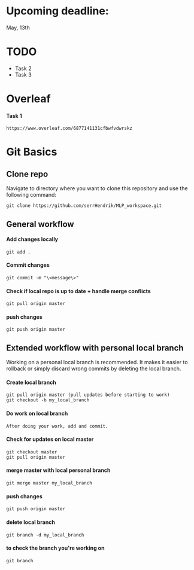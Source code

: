 # Upcoming deadline:
May, 13th
# TODO
* Task 2
* Task 3

# Overleaf
#### Task 1
    https://www.overleaf.com/6877141131cfbwfvdwrskz
# Git Basics
## Clone repo
Navigate to directory where you want to clone this repository and use the following command:

    git clone https://github.com/serrHendrik/MLP_workspace.git

## General workflow
#### Add changes locally
    git add .
#### Commit changes
    git commit -m "\<message\>"
#### Check if local repo is up to date + handle merge conflicts
    git pull origin master
#### push changes
    git push origin master


## Extended workflow with personal local branch
Working on a personal local branch is recommended. It makes it easier to rollback or simply discard wrong commits by deleting the local branch.
#### Create local branch
    git pull origin master (pull updates before starting to work)
    git checkout -b my_local_branch
#### Do work on local branch
    After doing your work, add and commit.
#### Check for updates on local master
    git checkout master
    git pull origin master
#### merge master with local personal branch
    git merge master my_local_branch
#### push changes
    git push origin master
#### delete local branch
    git branch -d my_local_branch
#### to check the branch you're working on
    git branch

